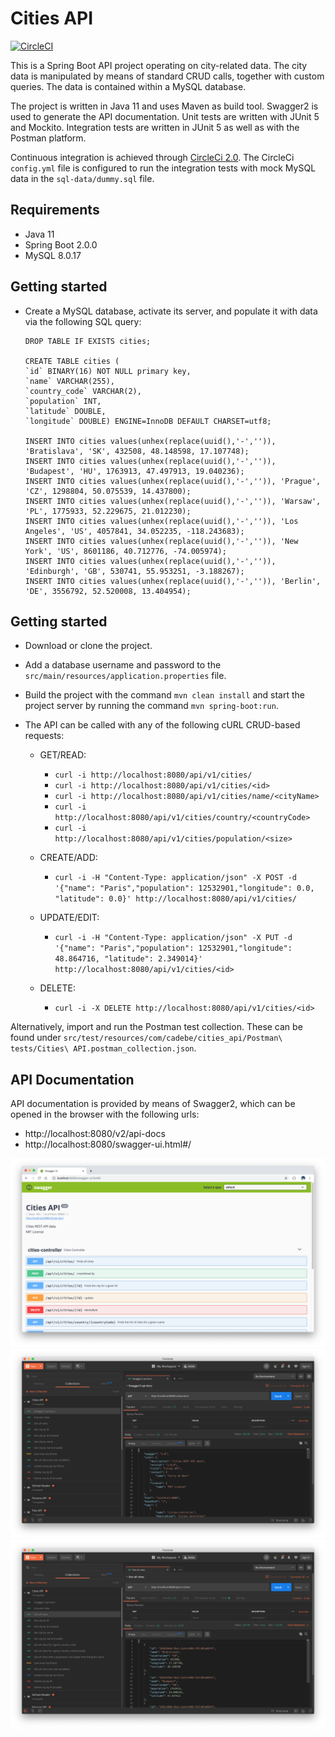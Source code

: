 # Cities API
[![CircleCI](https://circleci.com/gh/Carla-de-Beer/cities-api.svg?style=svg)](https://circleci.com/gh/Carla-de-Beer/cities-api)

This is a Spring Boot API project operating on city-related data. The city data is manipulated by means of standard CRUD calls, together with custom queries. The data is contained within a MySQL database.

The project is written in Java 11 and uses Maven as build tool. Swagger2 is used to generate the API documentation. Unit tests are written with JUnit 5 and Mockito. Integration tests are written in JUnit 5 as well as with the Postman platform.

Continuous integration is achieved through [CircleCi 2.0](https://circleci.com/docs/2.0/). The CircleCi `config.yml` file is configured to run the integration tests with mock MySQL data in the `sql-data/dummy.sql` file.

## Requirements

* Java 11
* Spring Boot 2.0.0
* MySQL 8.0.17


## Getting started

* Create a MySQL database, activate its server, and populate it with data via the following SQL query:

    ```
    DROP TABLE IF EXISTS cities;

    CREATE TABLE cities (
    `id` BINARY(16) NOT NULL primary key,
    `name` VARCHAR(255),
    `country_code` VARCHAR(2),
    `population` INT,
    `latitude` DOUBLE,
    `longitude` DOUBLE) ENGINE=InnoDB DEFAULT CHARSET=utf8;

    INSERT INTO cities values(unhex(replace(uuid(),'-','')), 'Bratislava', 'SK', 432508, 48.148598, 17.107748);
    INSERT INTO cities values(unhex(replace(uuid(),'-','')), 'Budapest', 'HU', 1763913, 47.497913, 19.040236);
    INSERT INTO cities values(unhex(replace(uuid(),'-','')), 'Prague', 'CZ', 1298804, 50.075539, 14.437800);
    INSERT INTO cities values(unhex(replace(uuid(),'-','')), 'Warsaw', 'PL', 1775933, 52.229675, 21.012230);
    INSERT INTO cities values(unhex(replace(uuid(),'-','')), 'Los Angeles', 'US', 4057841, 34.052235, -118.243683);
    INSERT INTO cities values(unhex(replace(uuid(),'-','')), 'New York', 'US', 8601186, 40.712776, -74.005974);
    INSERT INTO cities values(unhex(replace(uuid(),'-','')), 'Edinburgh', 'GB', 530741, 55.953251, -3.188267);
    INSERT INTO cities values(unhex(replace(uuid(),'-','')), 'Berlin', 'DE', 3556792, 52.520008, 13.404954);
    ```

## Getting started

* Download or clone the project.
* Add a database username and password to the `src/main/resources/application.properties` file.
* Build the project with the command `mvn clean install` and start the project server by running the command `mvn spring-boot:run`.
* The API can be called with any of the following cURL CRUD-based requests:

  * GET/READ:

    * ```curl -i http://localhost:8080/api/v1/cities/```
    * ```curl -i http://localhost:8080/api/v1/cities/<id>```
    * ```curl -i http://localhost:8080/api/v1/cities/name/<cityName>```
    * ```curl -i http://localhost:8080/api/v1/cities/country/<countryCode>```
    * ```curl -i http://localhost:8080/api/v1/cities/population/<size>```

  * CREATE/ADD:

    * ```curl -i -H "Content-Type: application/json" -X POST -d '{"name": "Paris","population": 12532901,"longitude": 0.0, "latitude": 0.0}' http://localhost:8080/api/v1/cities/```

  * UPDATE/EDIT:

    * ```curl -i -H "Content-Type: application/json" -X PUT -d '{"name": "Paris","population": 12532901,"longitude": 48.864716, "latitude": 2.349014}' http://localhost:8080/api/v1/cities/<id>```

  * DELETE:

    * ```curl -i -X DELETE http://localhost:8080/api/v1/cities/<id>```

Alternatively, import and run the Postman test collection. These can be found under `src/test/resources/com/cadebe/cities_api/Postman\ tests/Cities\ API.postman_collection.json`.


## API Documentation

API documentation is provided by means of Swagger2, which can be opened in the browser with the following urls:

* http://localhost:8080/v2/api-docs
* http://localhost:8080/swagger-ui.html#/

<p align="center">
  <img src="images/screenShot-01.png"/>
  <img src="images/screenShot-02.png"/>
  <img src="images/screenShot-03.png"/>
</p>
